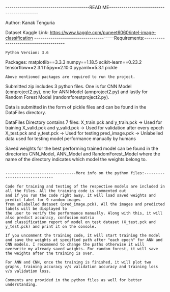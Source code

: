 -----------------------------------------READ ME-------------------------------------------

Author: Kanak Tenguria


Dataset Kaggle Link: https://www.kaggle.com/puneet6060/intel-image-classification
---------------------------------------Requirements:---------------------------------------
~~~~~~~~~~~~~~~~~~~~~~~~~~~~~~~~~~~~~~~~~~~~~~~~~~~~~~~~~~~~~~~~~~~~~~~~~~~~~~~~~~~~~~~~~~~
Python Version: 3.6
~~~~~~~~~~~~~~~~~~~~~~~~~~~~~~~~~~~~~~~~~~~~~~~~~~~~~~~~~~~~~~~~~~~~~~~~~~~~~~~~~~~~~~~~~~~
Packages:
matplotlib==3.3.3
numpy==1.18.5
scikit-learn==0.23.2
tensorflow==2.3.1
h5py==2.10.0
pyyaml==5.3.1
pickle
~~~~~~~~~~~~~~~~~~~~~~~~~~~~~~~~~~~~~~~~~~~~~~~~~~~~~~~~~~~~~~~~~~~~~~~~~~~~~~~~~~~~~~~~~~~
Above mentioned packages are required to run the project.
~~~~~~~~~~~~~~~~~~~~~~~~~~~~~~~~~~~~~~~~~~~~~~~~~~~~~~~~~~~~~~~~~~~~~~~~~~~~~~~~~~~~~~~~~~~

Submitted zip includes 3 python files. One is for CNN Model (cnnproject2.py), one for ANN Model (annproject2.py) and lastly for Random Forest Model (randomforestproject2.py). 

Data is submitted in the form of pickle files and can be found in the DataFiles directory.

DataFiles Directory contains 7 files:
X_train.pck and y_train.pck -> Used for training
X_valid.pck and y_valid.pck -> Used for validation after every epoch 
X_test.pck and y_test.pck -> Used for testing
pred_image.pck -> Unlabelled data used for testing model performance manually by humans

Saved weights for the best performing trained model can be found in the directories CNN_Model, ANN_Model and RandomForest_Model where the name of the directory indicates which model the weights belong to.

~~~~~~~~~~~~~~~~~~~~~~~~~~~~~~~~~~~~~~~~~~~~~~~~~~~~~~~~~~~~~~~~~~~~~~~~~~~~~~~~~~~~~~~~~~~

-------------------------------More info on the python files:------------------------------

Code for training and testing of the respective models are included in all the files. All the training code is commented out 
and if you run the code right away, it will load saved weights and predict label for 9 random images
from unlabelled dataset (pred_image.pck). All the images and predicted labels will be displayed to 
the user to verify the performance manually. Along with this, it will also predict accuracy, confusion matrix 
and classification report of model on test dataset (X_test.pck and y_test.pck) and print it on the console.

If you uncomment the training code, it will start training the model and save the weights at specified path after "each epoch" for ANN and CNN models. I recommend to change the paths otherwise it will overwrite my already saved weights. For random forest, it will save the weights after the training is over.

For ANN and CNN, once the training is finished, it will plot two graphs, training accuracy v/s validation accuracy and training loss v/s validation loss.

Comments are provided in the python files as well for better understanding.
